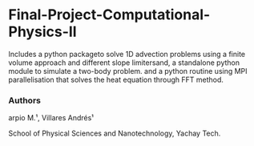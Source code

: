 # Final-Project-Computational-Physics-II
Includes a python packageto solve 1D advection problems using a finite volume approach and different slope limitersand, a standalone python module to simulate a two-body problem. and a python routine using MPI parallelisation that solves the heat equation through FFT method.


### Authors 
arpio M.¹, Villares Andrés¹
 
School of Physical Sciences and Nanotechnology, Yachay Tech. 
